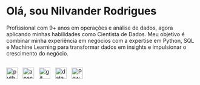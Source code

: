 # Olá, sou Nilvander Rodrigues 

Profissional com 9+ anos em operações e análise de dados, agora aplicando minhas habilidades como Cientista de Dados. Meu objetivo é combinar minha experiência em negócios com a expertise em Python, SQL e Machine Learning para transformar dados em insights e impulsionar o crescimento do negócio.

##

<img align="left" alt="python" title="python" height="30" style="padding-right:10px;" 
  src="https://cdn.jsdelivr.net/gh/devicons/devicon@latest/icons/python/python-original.svg"/>
<img align="left" alt="apache-spark" title="apache-spark" height="30" style="padding-right:10px;" 
  src="https://cdn.jsdelivr.net/gh/devicons/devicon@latest/icons/apachespark/apachespark-original.svg"/>
<img align="left" alt="git" title="git" height="30" style="padding-right:10px;" 
  src="https://cdn.jsdelivr.net/gh/devicons/devicon@latest/icons/git/git-original.svg"/>
<img align="left" alt="databricks" title="databricks" height="30" style="padding-right:10px;" 
  src="https://cdn.simpleicons.org/databricks"/>
<img align="left" alt="Power BI" title="Power BI" height="30" style="padding-right:10px;" 
  src="https://raw.githubusercontent.com/microsoft/PowerBI-Icons/main/PNG/Power-BI.png"/>
